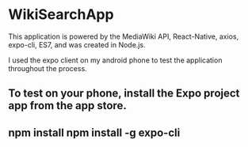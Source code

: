# WikiSearchApp

This application is powered by the MediaWiki API, React-Native, axios, expo-cli, ES7, and was created in Node.js.

I used the expo client on my android phone to test the application throughout the process.

To test on your phone, install the Expo project app from the app store.
---------
npm install
npm install -g expo-cli
---------



